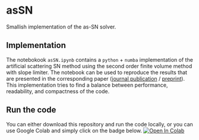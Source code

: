 # asSN
Smallish implementation of the as-SN solver.

## Implementation
The notebokook `asSN.ipynb` contains a `python` + `numba` implementation of the artificial scattering SN method using the second order finite volume method with slope limiter. The notebook can be used to reproduce the results that are presented in the corresponding paper ([journal publication](https://doi.org/10.1080/00295639.2020.1730665) / [preprint](https://arxiv.org/abs/1911.08801)). This implementation tries to find a balance between performance, readability, and compactness of the code.

## Run the code
You can either download this repository and run the code locally, or you can use Google Colab and simply click on the badge below.
[![Open In Colab](https://colab.research.google.com/assets/colab-badge.svg)](https://github.com/camminady/asSN/blob/main/asSN.ipynb)
